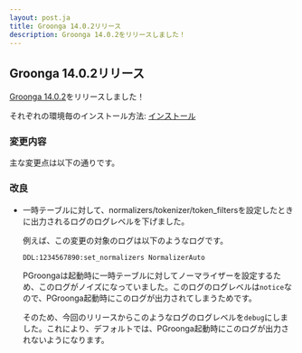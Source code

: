```yaml
---
layout: post.ja
title: Groonga 14.0.2リリース
description: Groonga 14.0.2をリリースしました！
---
```


## Groonga 14.0.2リリース

[Groonga 14.0.2](/ja/docs/news/14.html#release-14-0-2)をリリースしました！

それぞれの環境毎のインストール方法: [インストール](/ja/docs/install.html)

### 変更内容

主な変更点は以下の通りです。

### 改良

  * 一時テーブルに対して、normalizers/tokenizer/token_filtersを設定したときに出力されるログのログレベルを下げました。

    例えば、この変更の対象のログは以下のようなログです。

    ```
    DDL:1234567890:set_normalizers NormalizerAuto
    ```

    PGroongaは起動時に一時テーブルに対してノーマライザーを設定するため、このログがノイズになっていました。このログのログレベルは`notice`なので、PGroonga起動時にこのログが出力されてしまうためです。

    そのため、今回のリリースからこのようなログのログレベルを`debug`にしました。これにより、デフォルトでは、PGroonga起動時にこのログが出力されないようになります。
